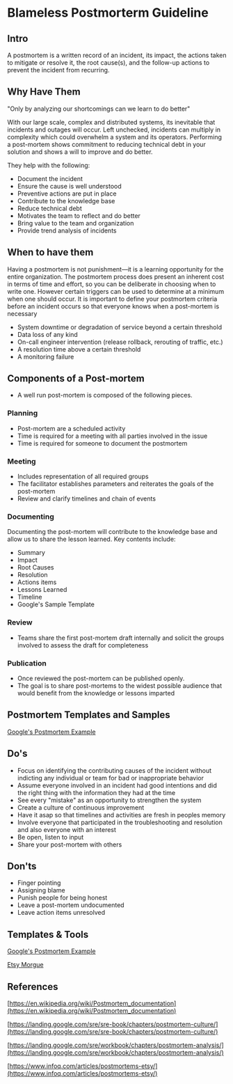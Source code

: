 # Blameless Postmorterm Guideline

## Intro 

A postmortem is a written record of an incident, its impact, the actions taken to mitigate or resolve it, the root cause(s), and the follow-up actions to prevent the incident from recurring. 

## Why Have Them 

"Only by analyzing our shortcomings can we learn to do better" 

With our large scale, complex and distributed systems, its inevitable that incidents and outages will occur. Left unchecked, incidents can multiply in complexity which could overwhelm a system and its operators. Performing a post-mortem shows commitment to reducing technical debt in your solution and shows a will to improve and do better. 

They help with the following: 
* Document the incident
* Ensure the cause is well understood
* Preventive actions are put in place
* Contribute to the knowledge base
* Reduce technical debt
* Motivates the team to reflect and do better
* Bring value to the team and organization
* Provide trend analysis of incidents

## When to have them 

Having a postmortem is not punishment—it is a learning opportunity for the entire organization. The postmortem process does present an inherent cost in terms of time and effort, so you can be deliberate in choosing when to write one. However certain triggers can be used to determine at a minimum when one should occur. It is important to define your postmortem criteria before an incident occurs so that everyone knows when a post-mortem is necessary 
* System downtime or degradation of service beyond a certain threshold 
* Data loss of any kind 
* On-call engineer intervention (release rollback, rerouting of traffic, etc.) 
* A resolution time above a certain threshold 
* A monitoring failure

## Components of a Post-mortem 

* A well run post-mortem is composed of the following pieces. 

### Planning 
* Post-mortem are a scheduled activity
* Time is required for a meeting with all parties involved in the issue
* Time is required for someone to document the postmortem

### Meeting 
* Includes representation of all required groups
* The facilitator establishes parameters and reiterates the goals of the post-mortem
* Review and clarify timelines and chain of events

### Documenting 

Documenting the post-mortem will contribute to the knowledge base and allow us to share the lesson learned. Key contents include: 
* Summary
* Impact
* Root Causes
* Resolution
* Actions items
* Lessons Learned
* Timeline
* Google's Sample Template

### Review 
* Teams share the first post-mortem draft internally and solicit the groups involved to assess the draft for completeness

### Publication 
* Once reviewed the post-mortem can be published openly.
* The goal is to share post-mortems to the widest possible audience that would benefit from the knowledge or lessons imparted

## Postmortem Templates and Samples 
[Google's Postmortem Example](https://landing.google.com/sre/sre-book/chapters/postmortem/)

## Do's 
* Focus on identifying the contributing causes of the incident without indicting any individual or team for bad or inappropriate behavior
* Assume everyone involved in an incident had good intentions and did the right thing with the information they had at the time
* See every "mistake" as an opportunity to strengthen the system
* Create a culture of continuous improvement
* Have it asap so that timelines and activities are fresh in peoples memory
* Involve everyone that participated in the troubleshooting and resolution and also everyone with an interest
* Be open, listen to input
* Share your post-mortem with others

## Don'ts 
* Finger pointing
* Assigning blame
* Punish people for being honest
* Leave a post-mortem undocumented
* Leave action items unresolved

## Templates & Tools 
[Google's Postmortem Example](https://landing.google.com/sre/sre-book/chapters/postmortem/)

[Etsy Morgue](https://github.com/etsy/morgue)


## References 
[https://en.wikipedia.org/wiki/Postmortem_documentation](https://en.wikipedia.org/wiki/Postmortem_documentation)

[https://landing.google.com/sre/sre-book/chapters/postmortem-culture/](https://landing.google.com/sre/sre-book/chapters/postmortem-culture/)

[https://landing.google.com/sre/workbook/chapters/postmortem-analysis/](https://landing.google.com/sre/workbook/chapters/postmortem-analysis/)

[https://www.infoq.com/articles/postmortems-etsy/](https://www.infoq.com/articles/postmortems-etsy/)

